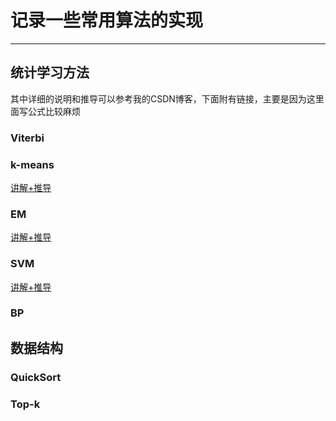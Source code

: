 # 记录一些常用算法的实现
***

## 统计学习方法

其中详细的说明和推导可以参考我的CSDN博客，下面附有链接，主要是因为这里面写公式比较麻烦

### Viterbi

### k-means

[讲解+推导](https://blog.csdn.net/dhj_tsukuba/article/details/110392431)

### EM

[讲解+推导]()

### SVM

[讲解+推导](https://blog.csdn.net/dhj_tsukuba/article/details/111471830)

### BP

## 数据结构

### QuickSort

### Top-k

